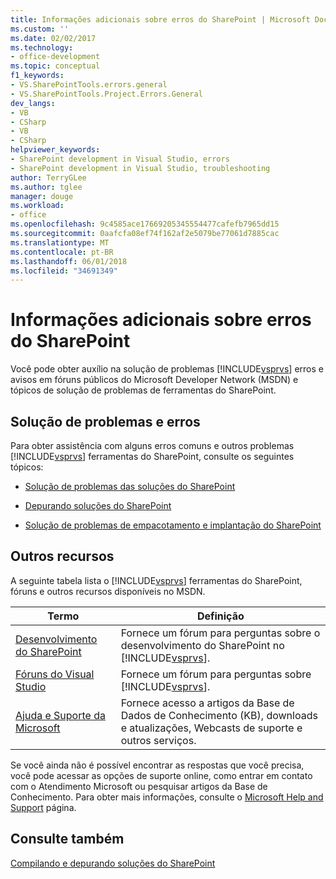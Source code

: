 ```yaml
---
title: Informações adicionais sobre erros do SharePoint | Microsoft Docs
ms.custom: ''
ms.date: 02/02/2017
ms.technology:
- office-development
ms.topic: conceptual
f1_keywords:
- VS.SharePointTools.errors.general
- VS.SharePointTools.Project.Errors.General
dev_langs:
- VB
- CSharp
- VB
- CSharp
helpviewer_keywords:
- SharePoint development in Visual Studio, errors
- SharePoint development in Visual Studio, troubleshooting
author: TerryGLee
ms.author: tglee
manager: douge
ms.workload:
- office
ms.openlocfilehash: 9c4585ace17669205345554477cafefb7965dd15
ms.sourcegitcommit: 0aafcfa08ef74f162af2e5079be77061d7885cac
ms.translationtype: MT
ms.contentlocale: pt-BR
ms.lasthandoff: 06/01/2018
ms.locfileid: "34691349"
---
```

# <a name="additional-information-for-sharepoint-errors"></a>Informações adicionais sobre erros do SharePoint
  Você pode obter auxílio na solução de problemas [!INCLUDE[vsprvs](../sharepoint/includes/vsprvs-md.md)] erros e avisos em fóruns públicos do Microsoft Developer Network (MSDN) e tópicos de solução de problemas de ferramentas do SharePoint.  
  
## <a name="troubleshoot-errors-and-issues"></a>Solução de problemas e erros
 Para obter assistência com alguns erros comuns e outros problemas [!INCLUDE[vsprvs](../sharepoint/includes/vsprvs-md.md)] ferramentas do SharePoint, consulte os seguintes tópicos:  
  
-   [Solução de problemas das soluções do SharePoint](../sharepoint/troubleshooting-sharepoint-solutions.md)  
  
-   [Depurando soluções do SharePoint](../sharepoint/debugging-sharepoint-solutions.md)  
  
-   [Solução de problemas de empacotamento e implantação do SharePoint](../sharepoint/troubleshooting-sharepoint-packaging-and-deployment.md)  
  
## <a name="other-resources"></a>Outros recursos
 A seguinte tabela lista o [!INCLUDE[vsprvs](../sharepoint/includes/vsprvs-md.md)] ferramentas do SharePoint, fóruns e outros recursos disponíveis no MSDN.  
  
|Termo|Definição|  
|----------|----------------|  
|[Desenvolvimento do SharePoint](http://go.microsoft.com/fwlink/?LinkId=179593)|Fornece um fórum para perguntas sobre o desenvolvimento do SharePoint no [!INCLUDE[vsprvs](../sharepoint/includes/vsprvs-md.md)].|  
|[Fóruns do Visual Studio](http://go.microsoft.com/fwlink/?LinkID=150452)|Fornece um fórum para perguntas sobre [!INCLUDE[vsprvs](../sharepoint/includes/vsprvs-md.md)].|  
|[Ajuda e Suporte da Microsoft](http://go.microsoft.com/fwlink/?LinkID=108287)|Fornece acesso a artigos da Base de Dados de Conhecimento (KB), downloads e atualizações, Webcasts de suporte e outros serviços.|  
  
 Se você ainda não é possível encontrar as respostas que você precisa, você pode acessar as opções de suporte online, como entrar em contato com o Atendimento Microsoft ou pesquisar artigos da Base de Conhecimento. Para obter mais informações, consulte o [Microsoft Help and Support](http://go.microsoft.com/fwlink/?LinkID=155371) página.  
  
## <a name="see-also"></a>Consulte também
 [Compilando e depurando soluções do SharePoint](../sharepoint/building-and-debugging-sharepoint-solutions.md)  
  
 
